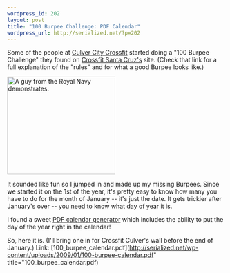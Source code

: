 ```yaml
--- 
wordpress_id: 202
layout: post
title: "100 Burpee Challenge: PDF Calendar"
wordpress_url: http://serialized.net/?p=202
---
```

Some of the people at [Culver City Crossfit](http://culvercitycrossfit.com) started doing a "100 Burpee Challenge" they found on [Crossfit Santa Cruz's](http://www.crossfitsantacruz.com/crossfit_santa_cruz/burpee-challenge-details.html) site. (Check that link for a full explanation of the "rules" and for what a good Burpee looks like.)

<img src="http://serialized.net/wp-content/uploads/2009/01/burpee.gif" alt="A guy from the Royal Navy demonstrates." border="0" width="250" height="226" />

It sounded like fun so I jumped in and made up my missing Burpees. Since we started it on the 1st of the year, it's pretty easy to know how many you have to do for the month of January -- it's just the date. It gets trickier after January's over -- you need to know what day of year it is.

I found a sweet [PDF calendar generator](http://www.pdfcalendar.com/12-weeks/) which includes the ability to put the day of the year right in the calendar! 

So, here it is. (I'll bring one in for Crossfit Culver's wall before the end of January.)
Link: [100_burpee_calendar.pdf](http://serialized.net/wp-content/uploads/2009/01/100-burpee-calendar.pdf" title="100_burpee_calendar.pdf)
